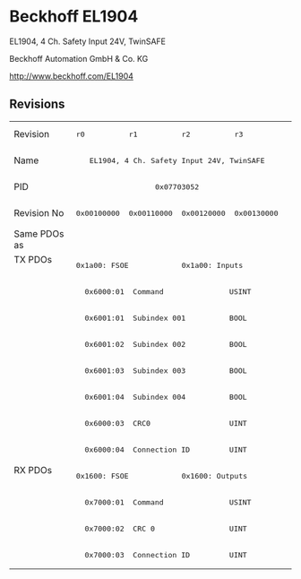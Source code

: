 # Beckhoff EL1904

EL1904, 4 Ch. Safety Input 24V, TwinSAFE

Beckhoff Automation GmbH & Co. KG

http://www.beckhoff.com/EL1904

## Revisions
<table>
<tr >
<td>Revision</td>
<td><pre>r0</pre></td>
<td><pre>r1</pre></td>
<td><pre>r2</pre></td>
<td><pre>r3</pre></td>
</tr>
<tr >
<td>Name</td>
<td colspan=4 align="center"><pre>EL1904, 4 Ch. Safety Input 24V, TwinSAFE</pre></td>
</tr>
<tr >
<td>PID</td>
<td colspan=4 align="center"><pre>0x07703052</pre></td>
</tr>
<tr >
<td>Revision No</td>
<td><pre>0x00100000</pre></td>
<td><pre>0x00110000</pre></td>
<td><pre>0x00120000</pre></td>
<td><pre>0x00130000</pre></td>
</tr>
<tr >
<td>Same PDOs as</td>
<td colspan=4 align="center"><pre></pre></td>
</tr>
<tr class="txpdo pdosection">
<td rowspan=8 valign=top>TX PDOs</td>
<td colspan=2 align="left"><pre>0x1a00: FSOE </pre></td>
<td colspan=2 align="left"><pre>0x1a00: Inputs</pre></td>
<td></td>
</tr>
<tr class="txpdo">
<td colspan=4 align="left"><pre>  0x6000:01  Command               USINT</pre></td>
</tr>
<tr class="txpdo">
<td colspan=4 align="left"><pre>  0x6001:01  Subindex 001          BOOL</pre></td>
</tr>
<tr class="txpdo">
<td colspan=4 align="left"><pre>  0x6001:02  Subindex 002          BOOL</pre></td>
</tr>
<tr class="txpdo">
<td colspan=4 align="left"><pre>  0x6001:03  Subindex 003          BOOL</pre></td>
</tr>
<tr class="txpdo">
<td colspan=4 align="left"><pre>  0x6001:04  Subindex 004          BOOL</pre></td>
</tr>
<tr class="txpdo">
<td colspan=4 align="left"><pre>  0x6000:03  CRC0                  UINT</pre></td>
</tr>
<tr class="txpdo">
<td colspan=4 align="left"><pre>  0x6000:04  Connection ID         UINT</pre></td>
</tr>
<tr class="rxpdo pdosection">
<td rowspan=4 valign=top>RX PDOs</td>
<td colspan=2 align="left"><pre>0x1600: FSOE </pre></td>
<td colspan=2 align="left"><pre>0x1600: Outputs</pre></td>
<td></td>
</tr>
<tr class="rxpdo">
<td colspan=4 align="left"><pre>  0x7000:01  Command               USINT</pre></td>
</tr>
<tr class="rxpdo">
<td colspan=4 align="left"><pre>  0x7000:02  CRC 0                 UINT</pre></td>
</tr>
<tr class="rxpdo">
<td colspan=4 align="left"><pre>  0x7000:03  Connection ID         UINT</pre></td>
</tr>
</table>
